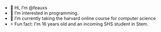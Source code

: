 - 👋 Hi, I’m @feauxs
- 👀 I’m interested in programming.
- 🌱 I’m currently taking the harvard online course for computer science
- ⚡ Fun fact: I'm 16 years old and an incoming SHS student in Stem.
